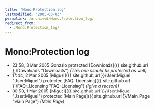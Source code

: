 ```yaml
---
title: "Mono:Protection log"
lastmodified: '2005-03-03'
permalink: /archived/Mono:Protection_log/
redirect_from:
  - /Mono:Protection_log/
---
```


Mono:Protection log
===================

-   23:58, 3 Mar 2005 Gonzalo protected [Downloads]({{ site.github.url }}/Downloads "Downloads") *(This one should be protected as well)*
-   17:44, 2 Mar 2005 [Miguel]({{ site.github.url }}/User:Miguel "User:Miguel") protected [FAQ: Licensing]({{ site.github.url }}/FAQ:_Licensing "FAQ: Licensing") *((give a reason))*
-   06:53, 1 Mar 2005 [Miguel]({{ site.github.url }}/User:Miguel "User:Miguel") protected [Main Page]({{ site.github.url }}/Main_Page "Main Page") *(Main Page)*


